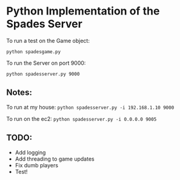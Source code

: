 # Python Implementation of the Spades Server

To run a test on the Game object: 

`python spadesgame.py`

To run the Server on port 9000:

`python spadesserver.py 9000`


## Notes:

To run at my house: `python spadesserver.py -i 192.168.1.10 9000`

To run on the ec2: `python spadesserver.py -i 0.0.0.0 9005`


## TODO:
 - Add logging
 - Add threading to game updates
 - Fix dumb players
 - Test!